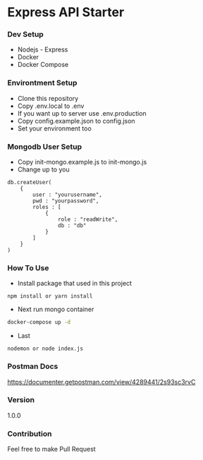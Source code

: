 # Express API Starter

### Dev Setup
- Nodejs - Express
- Docker
- Docker Compose

### Environtment Setup
- Clone this repository
- Copy .env.local to .env
- If you want up to server use .env.production
- Copy config.example.json to config.json
- Set your environment too


### Mongodb User Setup
- Copy init-mongo.example.js to init-mongo.js
- Change up to you
```
db.createUser(
    {
        user : "yourusername",
        pwd : "yourpassword",
        roles : [
            {
                role : "readWrite",
                db : "db"            
            }        
        ]    
    }
)
```

### How To Use
- Install package that used in this project
```
npm install or yarn install
```
- Next run mongo container
```bash
docker-compose up -d
```
- Last 
```
nodemon or node index.js
```


### Postman Docs

https://documenter.getpostman.com/view/4289441/2s93sc3rvC



### Version
1.0.0

### Contribution
Feel free to make Pull Request

